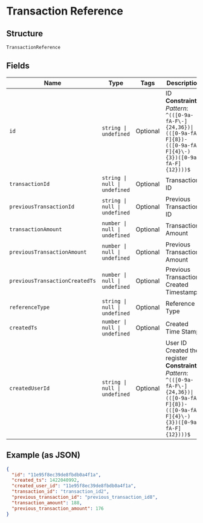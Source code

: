 
# Transaction Reference

## Structure

`TransactionReference`

## Fields

| Name | Type | Tags | Description |
|  --- | --- | --- | --- |
| `id` | `string \| undefined` | Optional | ID<br>**Constraints**: *Pattern*: `^(([0-9a-fA-F\-]{24,36})\|(([0-9a-fA-F]{8})-(([0-9a-fA-F]{4}\-){3})([0-9a-fA-F]{12})))$` |
| `transactionId` | `string \| null \| undefined` | Optional | Transaction ID |
| `previousTransactionId` | `string \| null \| undefined` | Optional | Previous Transaction ID |
| `transactionAmount` | `number \| null \| undefined` | Optional | Transaction Amount |
| `previousTransactionAmount` | `number \| null \| undefined` | Optional | Previous Transaction Amount |
| `previousTransactionCreatedTs` | `number \| null \| undefined` | Optional | Previous Transaction Created Timestamp |
| `referenceType` | `string \| null \| undefined` | Optional | Reference Type |
| `createdTs` | `number \| null \| undefined` | Optional | Created Time Stamp |
| `createdUserId` | `string \| null \| undefined` | Optional | User ID Created the register<br>**Constraints**: *Pattern*: `^(([0-9a-fA-F\-]{24,36})\|(([0-9a-fA-F]{8})-(([0-9a-fA-F]{4}\-){3})([0-9a-fA-F]{12})))$` |

## Example (as JSON)

```json
{
  "id": "11e95f8ec39de8fbdb0a4f1a",
  "created_ts": 1422040992,
  "created_user_id": "11e95f8ec39de8fbdb0a4f1a",
  "transaction_id": "transaction_id2",
  "previous_transaction_id": "previous_transaction_id8",
  "transaction_amount": 188,
  "previous_transaction_amount": 176
}
```

